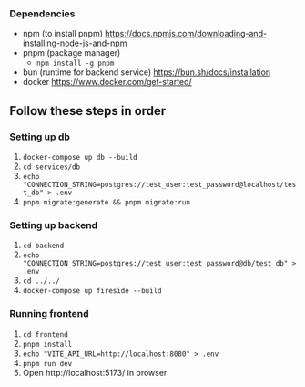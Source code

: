 ### Dependencies

- npm (to install pnpm) https://docs.npmjs.com/downloading-and-installing-node-js-and-npm
- pnpm (package manager)
  - `npm install -g pnpm`
- bun (runtime for backend service) https://bun.sh/docs/installation
- docker https://www.docker.com/get-started/

## Follow these steps in order

### Setting up db

1. `docker-compose up db --build`
2. `cd services/db`
3. `echo "CONNECTION_STRING=postgres://test_user:test_password@localhost/test_db" > .env`
4. `pnpm migrate:generate && pnpm migrate:run`

### Setting up backend

1. `cd backend`
2. `echo "CONNECTION_STRING=postgres://test_user:test_password@db/test_db" > .env`
3. `cd ../../`
4. `docker-compose up fireside --build`

### Running frontend

1. `cd frontend`
2. `pnpm install`
3. `echo "VITE_API_URL=http://localhost:8080" > .env`
4. `pnpm run dev`
5. Open http://localhost:5173/ in browser
